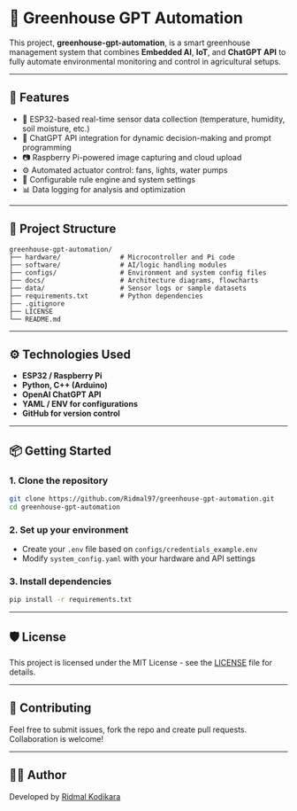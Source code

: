 # 🌿 Greenhouse GPT Automation

This project, **greenhouse-gpt-automation**, is a smart greenhouse management system that combines **Embedded AI**, **IoT**, and **ChatGPT API** to fully automate environmental monitoring and control in agricultural setups.

---

## 🚀 Features

- 📡 ESP32-based real-time sensor data collection (temperature, humidity, soil moisture, etc.)
- 🧠 ChatGPT API integration for dynamic decision-making and prompt programming
- 📷 Raspberry Pi-powered image capturing and cloud upload
- ⚙️ Automated actuator control: fans, lights, water pumps
- 📝 Configurable rule engine and system settings
- 📊 Data logging for analysis and optimization

---

## 🧩 Project Structure

```
greenhouse-gpt-automation/
├── hardware/               # Microcontroller and Pi code
├── software/               # AI/logic handling modules
├── configs/                # Environment and system config files
├── docs/                   # Architecture diagrams, flowcharts
├── data/                   # Sensor logs or sample datasets
├── requirements.txt        # Python dependencies
├── .gitignore
├── LICENSE
└── README.md
```

---

## ⚙️ Technologies Used

- **ESP32 / Raspberry Pi**
- **Python, C++ (Arduino)**
- **OpenAI ChatGPT API**
- **YAML / ENV for configurations**
- **GitHub for version control**

---

## 📦 Getting Started

### 1. Clone the repository

```bash
git clone https://github.com/Ridmal97/greenhouse-gpt-automation.git
cd greenhouse-gpt-automation
```

### 2. Set up your environment

- Create your `.env` file based on `configs/credentials_example.env`
- Modify `system_config.yaml` with your hardware and API settings

### 3. Install dependencies

```bash
pip install -r requirements.txt
```

---

## 🛡️ License

This project is licensed under the MIT License - see the [LICENSE](LICENSE) file for details.

---

## 🤝 Contributing

Feel free to submit issues, fork the repo and create pull requests. Collaboration is welcome!

---

## 👨‍💻 Author

Developed by [Ridmal Kodikara](https://github.com/Ridmal97)
